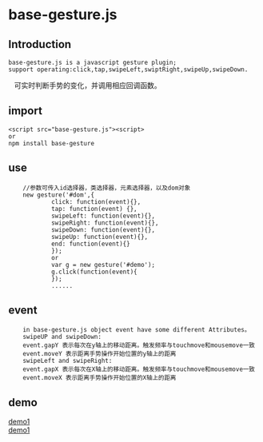 base-gesture.js
=====
## Introduction
    base-gesture.js is a javascript gesture plugin;
    support operating:click,tap,swipeLeft,swiptRight,swipeUp,swipeDown.
    可实时判断手势的变化，并调用相应回调函数。
## import
    <script src="base-gesture.js"><script>
    or
    npm install base-gesture
## use
        //参数可传入id选择器，类选择器，元素选择器，以及dom对象
        new gesture('#dom',{
                click: function(event){},
                tap: function(event) {}, 
                swipeLeft: function(event){}, 
                swipeRight: function(event){}, 
                swipeDown: function(event){},  
                swipeUp: function(event){},  
                end: function(event){}
                });
                or
                var g = new gesture('#demo');
                g.click(function(event){
                });
                ......
##  event
        in base-gesture.js object event have some different Attributes。
        swipeUP and swipeDown:
        event.gapY 表示每次在y轴上的移动距离。触发频率与touchmove和mousemove一致
        event.moveY 表示距离手势操作开始位置的y轴上的距离
        swipeLeft and swipeRight:
        event.gapX 表示每次在X轴上的移动距离。触发频率与touchmove和mousemove一致
        event.moveX 表示距离手势操作开始位置的X轴上的距离
## demo
   [demo1](http://www.home610.cn/demo/touch/index.html)<br>
   [demo1](http://www.home610.cn/demo/touch/demo.html)
    
    


